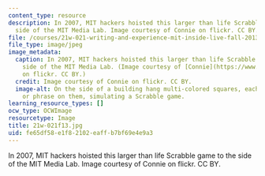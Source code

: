 ```yaml
---
content_type: resource
description: In 2007, MIT hackers hoisted this larger than life Scrabble game to the
  side of the MIT Media Lab. Image courtesy of Connie on flickr. CC BY.
file: /courses/21w-021-writing-and-experience-mit-inside-live-fall-2013/fe65df58e1f82102eaffb7bf69e4e9a3_21w-021f13.jpg
file_type: image/jpeg
image_metadata:
  caption: In 2007, MIT hackers hoisted this larger than life Scrabble game to the
    side of the MIT Media Lab. (Image courtesy of [Connie](https://www.flickr.com/photos/conbon/2109565788/in/photolist-2oWySM-4dq5pW-65YKmt-7RNm55-4gTG9k-7wcgwB-9585sQ-8qaZhH-6vgTQu-7TXwvY-4BxMyv-yp83w-4g9nvD-9fST2E-8XGa7-4u6oxF-8jFtRF-5dWvv9-a6fDFr-ayorUT-4Gu1nL-6LpgC5-6Lk8nT-7P3AFn-7derbu-7L4yzE-ayrggw-ayrf9G-ayr9gY-ayrcbm-ayrgpU-ayosai-ayoynH-ayozQF-ayreQ7-ayovBn-ayouit-ayozBi-ayoxBc-ayoxhz-ayrduw-ayov66-ayr9GA-ayoqyR-ayre5d-ayotBr-ayrfDY-ayrdZh-ayrcZd-ayovYT/)
    on flickr. CC BY.)
  credit: Image courtesy of Connie on flickr. CC BY.
  image-alt: On the side of a building hang multi-colored squares, each with a letter
    or phrase on them, simulating a Scrabble game.
learning_resource_types: []
ocw_type: OCWImage
resourcetype: Image
title: 21w-021f13.jpg
uid: fe65df58-e1f8-2102-eaff-b7bf69e4e9a3
---
```

In 2007, MIT hackers hoisted this larger than life Scrabble game to the side of the MIT Media Lab. Image courtesy of Connie on flickr. CC BY.

